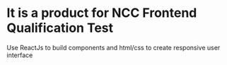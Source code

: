 # It is a product for NCC Frontend Qualification Test
Use ReactJs to build components and html/css to create responsive user interface
